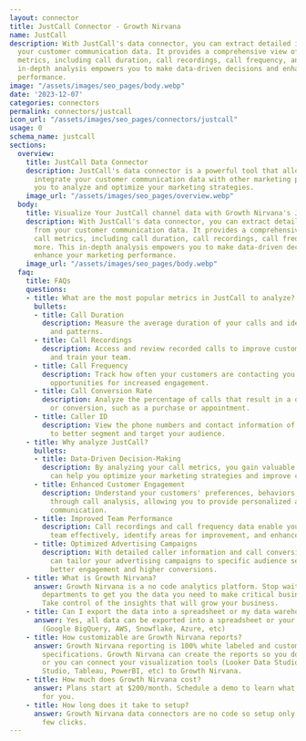 ```yaml
---
layout: connector
title: JustCall Connector - Growth Nirvana
name: JustCall
description: With JustCall's data connector, you can extract detailed insights from
  your customer communication data. It provides a comprehensive view of your call
  metrics, including call duration, call recordings, call frequency, and more. This
  in-depth analysis empowers you to make data-driven decisions and enhance your marketing
  performance.
image: "/assets/images/seo_pages/body.webp"
date: '2023-12-07'
categories: connectors
permalink: connectors/justcall
icon_url: "/assets/images/seo_pages/connectors/justcall"
usage: 0
schema_name: justcall
sections:
  overview:
    title: JustCall Data Connector
    description: JustCall's data connector is a powerful tool that allows you to seamlessly
      integrate your customer communication data with other marketing platforms, enabling
      you to analyze and optimize your marketing strategies.
    image_url: "/assets/images/seo_pages/overview.webp"
  body:
    title: Visualize Your JustCall channel data with Growth Nirvana's JustCall Connector
    description: With JustCall's data connector, you can extract detailed insights
      from your customer communication data. It provides a comprehensive view of your
      call metrics, including call duration, call recordings, call frequency, and
      more. This in-depth analysis empowers you to make data-driven decisions and
      enhance your marketing performance.
    image_url: "/assets/images/seo_pages/body.webp"
  faq:
    title: FAQs
    questions:
    - title: What are the most popular metrics in JustCall to analyze?
      bullets:
      - title: Call Duration
        description: Measure the average duration of your calls and identify trends
          and patterns.
      - title: Call Recordings
        description: Access and review recorded calls to improve customer service
          and train your team.
      - title: Call Frequency
        description: Track how often your customers are contacting you and identify
          opportunities for increased engagement.
      - title: Call Conversion Rate
        description: Analyze the percentage of calls that result in a desired action
          or conversion, such as a purchase or appointment.
      - title: Caller ID
        description: View the phone numbers and contact information of your callers
          to better segment and target your audience.
    - title: Why analyze JustCall?
      bullets:
      - title: Data-Driven Decision-Making
        description: By analyzing your call metrics, you gain valuable insights that
          can help you optimize your marketing strategies and improve customer experience.
      - title: Enhanced Customer Engagement
        description: Understand your customers' preferences, behaviors, and pain points
          through call analysis, allowing you to provide personalized and targeted
          communication.
      - title: Improved Team Performance
        description: Call recordings and call frequency data enable you to train your
          team effectively, identify areas for improvement, and enhance overall performance.
      - title: Optimized Advertising Campaigns
        description: With detailed caller information and call conversion rates, you
          can tailor your advertising campaigns to specific audience segments for
          better engagement and higher conversions.
    - title: What is Growth Nirvana?
      answer: Growth Nirvana is a no code analytics platform. Stop waiting for other
        departments to get you the data you need to make critical business decisions.
        Take control of the insights that will grow your business.
    - title: Can I export the data into a spreadsheet or my data warehouse?
      answer: Yes, all data can be exported into a spreadsheet or your data warehouse
        (Google BigQuery, AWS, Snowflake, Azure, etc)
    - title: How customizable are Growth Nirvana reports?
      answer: Growth Nirvana reporting is 100% white labeled and customized to your
        specifications. Growth Nirvana can create the reports so you don’t have to
        or you can connect your visualization tools (Looker Data Studio/Google Data
        Studio, Tableau, PowerBI, etc) to Growth Nirvana.
    - title: How much does Growth Nirvana cost?
      answer: Plans start at $200/month. Schedule a demo to learn what plan is best
        for you.
    - title: How long does it take to setup?
      answer: Growth Nirvana data connectors are no code so setup only requires a
        few clicks.
---
```

